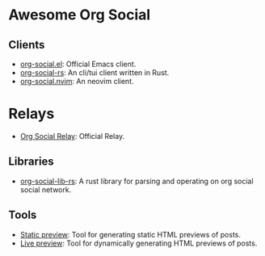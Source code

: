 # Awesome Org Social

## Clients

- [org-social.el](https://github.com/tanrax/org-social.el): Official Emacs client.
- [org-social-rs](https://github.com/AdsanTheGreat/org-social-rs): An cli/tui client written in Rust.
- [org-social.nvim](https://github.com/cherryramatisdev/org-social.nvim): An neovim client.

# Relays

- [Org Social Relay](https://github.com/tanrax/org-social-relay): Official Relay.

## Libraries

- [org-social-lib-rs](https://github.com/AdsanTheGreat/org-social-lib-rs): A rust library for parsing and operating on org social social network.

## Tools

- [Static preview](https://github.com/tanrax/org-social-static-preview): Tool for generating static HTML previews of posts.
- [Live preview](https://github.com/tanrax/org-social-live-preview): Tool for dynamically generating HTML previews of posts.

